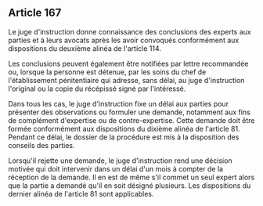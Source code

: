 Article 167
----
Le juge d'instruction donne connaissance des conclusions des experts aux parties
et à leurs avocats après les avoir convoqués conformément aux dispositions du
deuxième alinéa de l'article 114.

Les conclusions peuvent également être notifiées par lettre recommandée ou,
lorsque la personne est détenue, par les soins du chef de l'établissement
pénitentiaire qui adresse, sans délai, au juge d'instruction l'original ou la
copie du récépissé signé par l'intéressé.

Dans tous les cas, le juge d'instruction fixe un délai aux parties pour
présenter des observations ou formuler une demande, notamment aux fins de
complément d'expertise ou de contre-expertise. Cette demande doit être formée
conformément aux dispositions du dixième alinéa de l'article 81. Pendant ce
délai, le dossier de la procédure est mis à la disposition des conseils des
parties.

Lorsqu'il rejette une demande, le juge d'instruction rend une décision motivée
qui doit intervenir dans un délai d'un mois à compter de la réception de la
demande. Il en est de même s'il commet un seul expert alors que la partie a
demandé qu'il en soit désigné plusieurs. Les dispositions du dernier alinéa de
l'article 81 sont applicables.
